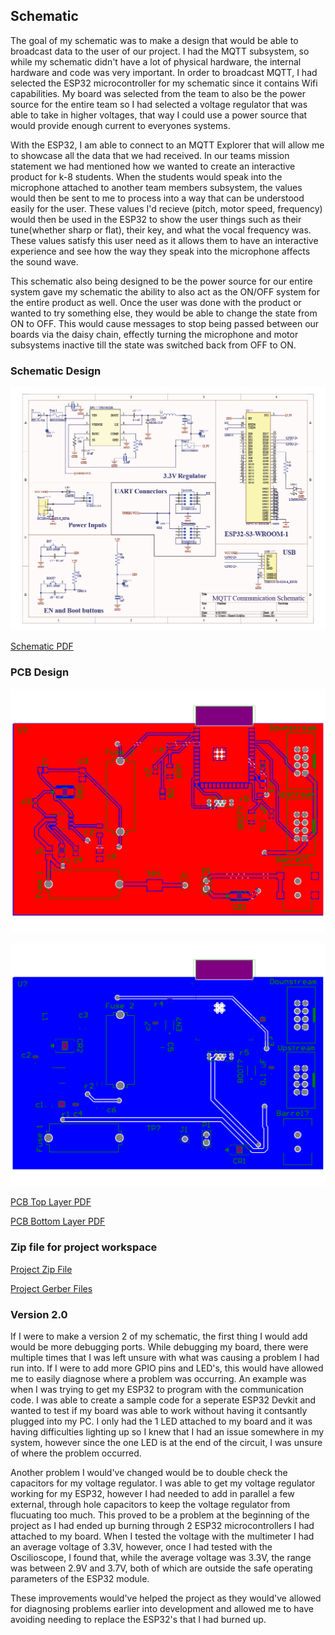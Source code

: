 ## Schematic

The goal of my schematic was to make a design that would be able to broadcast data to the user of our project. I had the MQTT subsystem, so while my schematic didn't have a lot of physical hardware, the internal hardware and code was very important. In order to broadcast MQTT, I had selected the ESP32 microcontroller for my schematic since it contains Wifi capabilities. My board was selected from the team to also be the power source for the entire team so I had selected a voltage regulator that was able to take in higher voltages, that way I could use a power source that would provide enough current to everyones systems. 

With the ESP32, I am able to connect to an MQTT Explorer that will allow me to showcase all the data that we had received. In our teams mission statement we had mentioned how we wanted to create an interactive product for k-8 students. When the students would speak into the microphone attached to another team members subsystem, the values would then be sent to me to process into a way that can be understood easily for the user. These values I'd recieve (pitch, motor speed, frequency) would then be used in the ESP32 to show the user things such as their tune(whether sharp or flat), their key, and what the vocal frequency was. These values satisfy this user need as it allows them to have an interactive experience and see how the way they speak into the microphone affects the sound wave. 

This schematic also being designed to be the power source for our entire system gave my schematic the ability to also act as the ON/OFF system for the entire product as well. Once the user was done with the product or wanted to try something else, they would be able to change the state from ON to OFF. This would cause messages to stop being passed between our boards via the daisy chain, effectly turning the microphone and motor subsystems inactive till the state was switched back from OFF to ON. 


### Schematic Design

![Schematic](1746056911005-8b6e04da-d1b4-412d-91ec-ea043bb2be19_1.jpg)


[Schematic PDF](Final_Schematic.pdf)


### PCB Design

![PCB Top Layer](1746058921717-ecc4879e-0df6-4f3c-8703-2a990cf017c0_1.jpg)

![PCB Bottom Layer](1746058921674-9e5a4f5f-fab9-4f86-b45e-b87278dfe8bf_1.jpg)

[PCB Top Layer PDF](Final_PCB_top.pdf)

[PCB Bottom Layer PDF](Final_PCB_bottom.pdf)

### Zip file for project workspace

[Project Zip File](<Final_PCB (4-30-2025 5-21-09 PM).zip>)

[Project Gerber Files](Gerber.zip)


### Version 2.0


If I were to make a version 2 of my schematic, the first thing I would add would be more debugging ports. While debugging my board, there were multiple times that I was left unsure with what was causing a problem I had run into. If I were to add more GPIO pins and LED's, this would have allowed me to easily diagnose where a problem was occurring. An example was when I was trying to get my ESP32 to program with the communication code. I was able to create a sample code for a seperate ESP32 Devkit and wanted to test if my board was able to work without having it contsantly plugged into my PC. I only had the 1 LED attached to my board and it was having difficulties lighting up so I knew that I had an issue somewhere in my system, however since the one LED is at the end of the circuit, I was unsure of where the problem occurred.

Another problem I would've changed would be to double check the capacitors for my voltage regulator. I was able to get my voltage regulator working for my ESP32, however I had needed to add in parallel a few external, through hole capacitors to keep the voltage regulator from flucuating too much. This proved to be a problem at the beginning of the project as I had ended up burning through 2 ESP32 microcontrollers I had attached to my board. When I tested the voltage with the multimeter I had an average voltage of 3.3V, however, once I had tested with the Oscilioscope, I found that, while the average voltage was 3.3V, the range was between 2.9V and 3.7V, both of which are outside the safe operating parameters of the ESP32 module.

These improvements would've helped the project as they would've allowed for diagnosing problems earlier into development and allowed me to have avoiding needing to replace the ESP32's that I had burned up.